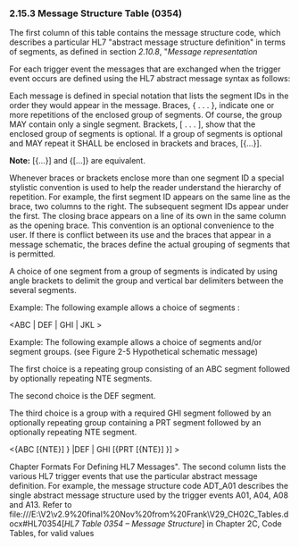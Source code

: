 ### 2.15.3 Message Structure Table (0354)

The first column of this table contains the message structure code, which describes a particular HL7 "abstract message structure definition" in terms of segments, as defined in section _2.10.8_, "_Message representation_

For each trigger event the messages that are exchanged when the trigger event occurs are defined using the HL7 abstract message syntax as follows:

Each message is defined in special notation that lists the segment IDs in the order they would appear in the message. Braces, \{ . . . }, indicate one or more repetitions of the enclosed group of segments. Of course, the group MAY contain only a single segment. Brackets, [ . . . ], show that the enclosed group of segments is optional. If a group of segments is optional and MAY repeat it SHALL be enclosed in brackets and braces, [\{...}].

**Note:** [\{...}] and \{[...]} are equivalent.

Whenever braces or brackets enclose more than one segment ID a special stylistic convention is used to help the reader understand the hierarchy of repetition. For example, the first segment ID appears on the same line as the brace, two columns to the right. The subsequent segment IDs appear under the first. The closing brace appears on a line of its own in the same column as the opening brace. This convention is an optional convenience to the user. If there is conflict between its use and the braces that appear in a message schematic, the braces define the actual grouping of segments that is permitted.

A choice of one segment from a group of segments is indicated by using angle brackets to delimit the group and vertical bar delimiters between the several segments.

Example: The following example allows a choice of segments :

&lt;ABC | DEF | GHI | JKL >

Example: The following example allows a choice of segments and/or segment groups. (see Figure 2-5 Hypothetical schematic message)

The first choice is a repeating group consisting of an ABC segment followed by optionally repeating NTE segments.

The second choice is the DEF segment.

The third choice is a group with a required GHI segment followed by an optionally repeating group containing a PRT segment followed by an optionally repeating NTE segment.

&lt;\{ABC [\{NTE}] } |DEF | GHI [\{PRT [\{NTE}] }] >

Chapter Formats For Defining HL7 Messages". The second column lists the various HL7 trigger events that use the particular abstract message definition. For example, the message structure code ADT_A01 describes the single abstract message structure used by the trigger events A01, A04, A08 and A13. Refer to file:///E:\V2\v2.9%20final%20Nov%20from%20Frank\V29_CH02C_Tables.docx#HL70354[_HL7 Table 0354 – Message Structure_] in Chapter 2C, Code Tables, for valid values
